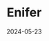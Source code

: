 ---  
layout: startup_page  
title: "Enifer"  
id: "enifer.com"  
permalink: "/eniferenifer.com05232024/"  
website: "https://enifer.com/"  
funding_round: "Series B"  
funding_amount: "€36M"  
investors: "Taaleri Bioindustry Fund I, Nordic Foodtech VC, Voima Ventures, Valio"  
about: "Enifer is a Finnish company producing PEKILO® mycoprotein, a sustainable protein ingredient made by cultivating a specific fungus. Their unique process converts food industry side streams into this protein, offering a more environmentally friendly alternative protein source. The company is building the world's first commercial-scale PEKILO® mycoprotein factory."  
markets: "Foodtech, Sustainable Food, Alternative Proteins"  
hq: "Espoo, Uusimaa, Finland"  
founded_year: "2020"  
linkedin: "https://www.linkedin.com/company/enifer"  
twitter: "https://twitter.com/EniferBio"  
instagram: ""  
facebook: "https://www.facebook.com/EniferBio"  
crunchbase: "https://www.crunchbase.com/organization/eniferbio"  
pitchbook: "https://pitchbook.com/profiles/company/443153-53"  

date_display: "23-May-2024"  
date: "2024-05-23"

# SEO Optimization  
meta_title: "Enifer - Series B Funding (€36M)"  
meta_description: "Enifer, Enifer is a Finnish company producing PEKILO® mycoprotein, a sustainable protein ingredient made by cultivating a specific fungus. Their unique proces..."  
meta_keywords: "Enifer, Foodtech, Sustainable Food, Alternative Proteins, Series B funding"  
canonical_url: "https://startup.projectstartups.com/eniferenifer.com05232024/"  
---